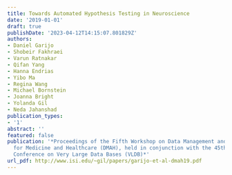 ```yaml
---
title: Towards Automated Hypothesis Testing in Neuroscience
date: '2019-01-01'
draft: true
publishDate: '2023-04-12T14:15:07.801829Z'
authors:
- Daniel Garijo
- Shobeir Fakhraei
- Varun Ratnakar
- Qifan Yang
- Hanna Endrias
- Yibo Ma
- Regina Wang
- Michael Bornstein
- Joanna Bright
- Yolanda Gil
- Neda Jahanshad
publication_types:
- '1'
abstract: ''
featured: false
publication: '*Proceedings of the Fifth Workshop on Data Management and Analytics
  for Medicine and Healthcare (DMAH), held in conjunction with the 45th International
  Conference on Very Large Data Bases (VLDB)*'
url_pdf: http://www.isi.edu/~gil/papers/garijo-et-al-dmah19.pdf
---
```


